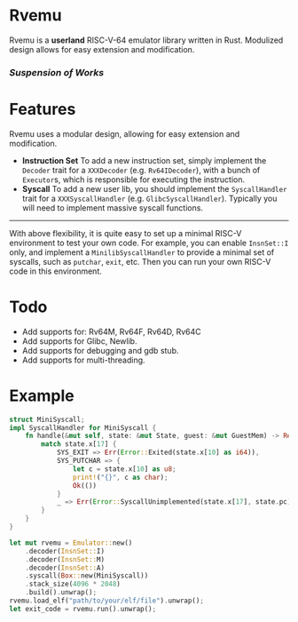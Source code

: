 # Rvemu
Rvemu is a __userland__ RISC-V-64 emulator library written in Rust. Modulized design allows for easy extension and modification.<br/>
### ___Suspension of Works___
# Features
Rvemu uses a modular design, allowing for easy extension and modification. 
<br/>
- __Instruction Set__   To add a new instruction set, simply implement the `Decoder` trait for a `XXXDecoder` (e.g. `Rv64IDecoder`), with a bunch of `Executor`s, which is responsible for executing the instruction.
- __Syscall__   To add a new user lib, you should implement the `SyscallHandler` trait for a `XXXSyscallHandler` (e.g. `GlibcSyscallHandler`). Typically you will need to implement massive syscall functions.
---
With above flexibility, it is quite easy to set up a minimal RISC-V environment to test your own code. For example, you can enable `InsnSet::I` only, and implement a `MinilibSyscallHandler` to provide a minimal set of syscalls, such as `putchar`, `exit`, etc. Then you can run your own RISC-V code in this environment.
# Todo
- Add supports for: Rv64M, Rv64F, Rv64D, Rv64C
- Add supports for Glibc, Newlib.
- Add supports for debugging and gdb stub.
- Add supports for multi-threading.
# Example
```rust
struct MiniSyscall;
impl SyscallHandler for MiniSyscall {
    fn handle(&mut self, state: &mut State, guest: &mut GuestMem) -> Result<()> {
        match state.x[17] {
            SYS_EXIT => Err(Error::Exited(state.x[10] as i64)),
            SYS_PUTCHAR => {
                let c = state.x[10] as u8;
                print!("{}", c as char);
                Ok(())
            }
            _ => Err(Error::SyscallUnimplemented(state.x[17], state.pc))
        }
    }
}

let mut rvemu = Emulator::new()
    .decoder(InsnSet::I)
    .decoder(InsnSet::M)
    .decoder(InsnSet::A)
    .syscall(Box::new(MiniSyscall))
    .stack_size(4096 * 2048)
    .build().unwrap();
rvemu.load_elf("path/to/your/elf/file").unwrap();
let exit_code = rvemu.run().unwrap();
```